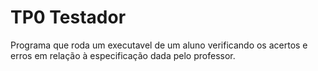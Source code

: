 TP0 Testador
=====

Programa que roda um executavel de um aluno verificando os acertos e erros em relação à especificação dada pelo professor.


